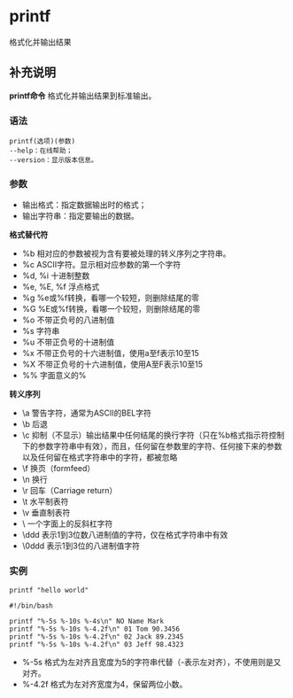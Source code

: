 printf
===

格式化并输出结果

## 补充说明

**printf命令** 格式化并输出结果到标准输出。

### 语法  

```
printf(选项)(参数)
--help：在线帮助；
--version：显示版本信息。
```

### 参数  

*   输出格式：指定数据输出时的格式；
*   输出字符串：指定要输出的数据。

 **格式替代符** 

*   %b 相对应的参数被视为含有要被处理的转义序列之字符串。
*   %c ASCII字符。显示相对应参数的第一个字符
*   %d, %i 十进制整数
*   %e, %E, %f 浮点格式
*   %g %e或%f转换，看哪一个较短，则删除结尾的零
*   %G %E或%f转换，看哪一个较短，则删除结尾的零
*   %o 不带正负号的八进制值
*   %s 字符串
*   %u 不带正负号的十进制值
*   %x 不带正负号的十六进制值，使用a至f表示10至15
*   %X 不带正负号的十六进制值，使用A至F表示10至15
*   %% 字面意义的%

 **转义序列** 

*   \a 警告字符，通常为ASCII的BEL字符
*   \b 后退
*   \c 抑制（不显示）输出结果中任何结尾的换行字符（只在%b格式指示符控制下的参数字符串中有效），而且，任何留在参数里的字符、任何接下来的参数以及任何留在格式字符串中的字符，都被忽略
*   \f 换页（formfeed）
*   \n 换行
*   \r 回车（Carriage return）
*   \t 水平制表符
*   \v 垂直制表符
*   \\ 一个字面上的反斜杠字符
*   \ddd 表示1到3位数八进制值的字符，仅在格式字符串中有效
*   \0ddd 表示1到3位的八进制值字符

### 实例  

```
printf "hello world"

```

```
#!/bin/bash

printf "%-5s %-10s %-4s\n" NO Name Mark
printf "%-5s %-10s %-4.2f\n" 01 Tom 90.3456
printf "%-5s %-10s %-4.2f\n" 02 Jack 89.2345
printf "%-5s %-10s %-4.2f\n" 03 Jeff 98.4323

```

*   %-5s 格式为左对齐且宽度为5的字符串代替（-表示左对齐），不使用则是又对齐。
*   %-4.2f 格式为左对齐宽度为4，保留两位小数。


<!-- Linux命令行搜索引擎：https://jaywcjlove.github.io/linux-command/ -->